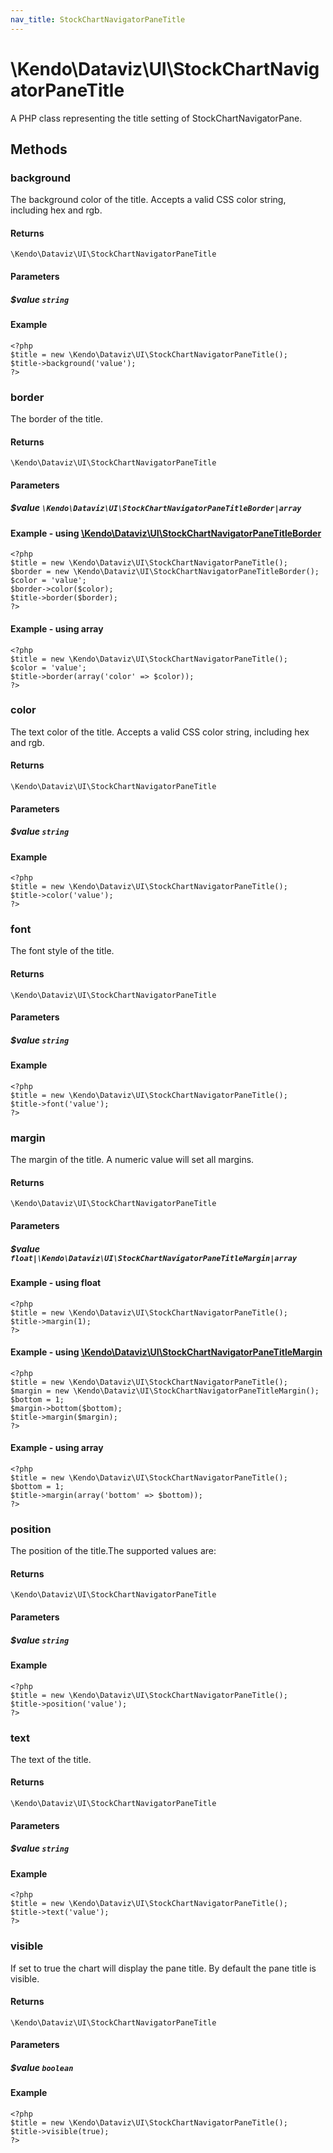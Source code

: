 ```yaml
---
nav_title: StockChartNavigatorPaneTitle
---
```


# \Kendo\Dataviz\UI\StockChartNavigatorPaneTitle

A PHP class representing the title setting of StockChartNavigatorPane.


## Methods

### background
The background color of the title. Accepts a valid CSS color string, including hex and rgb.

#### Returns
`\Kendo\Dataviz\UI\StockChartNavigatorPaneTitle`

#### Parameters

##### $value `string`



#### Example 
    <?php
    $title = new \Kendo\Dataviz\UI\StockChartNavigatorPaneTitle();
    $title->background('value');
    ?>

### border

The border of the title.

#### Returns
`\Kendo\Dataviz\UI\StockChartNavigatorPaneTitle`

#### Parameters

##### $value `\Kendo\Dataviz\UI\StockChartNavigatorPaneTitleBorder|array`


#### Example - using [\Kendo\Dataviz\UI\StockChartNavigatorPaneTitleBorder](/kendo-ui/api/wrappers/php/Kendo/Dataviz/UI/StockChartNavigatorPaneTitleBorder)
    <?php
    $title = new \Kendo\Dataviz\UI\StockChartNavigatorPaneTitle();
    $border = new \Kendo\Dataviz\UI\StockChartNavigatorPaneTitleBorder();
    $color = 'value';
    $border->color($color);
    $title->border($border);
    ?>

#### Example - using array

    <?php
    $title = new \Kendo\Dataviz\UI\StockChartNavigatorPaneTitle();
    $color = 'value';
    $title->border(array('color' => $color));
    ?>

### color
The text color of the title. Accepts a valid CSS color string, including hex and rgb.

#### Returns
`\Kendo\Dataviz\UI\StockChartNavigatorPaneTitle`

#### Parameters

##### $value `string`



#### Example 
    <?php
    $title = new \Kendo\Dataviz\UI\StockChartNavigatorPaneTitle();
    $title->color('value');
    ?>

### font
The font style of the title.

#### Returns
`\Kendo\Dataviz\UI\StockChartNavigatorPaneTitle`

#### Parameters

##### $value `string`



#### Example 
    <?php
    $title = new \Kendo\Dataviz\UI\StockChartNavigatorPaneTitle();
    $title->font('value');
    ?>

### margin

The margin of the title. A numeric value will set all margins.

#### Returns
`\Kendo\Dataviz\UI\StockChartNavigatorPaneTitle`

#### Parameters

##### $value `float|\Kendo\Dataviz\UI\StockChartNavigatorPaneTitleMargin|array`




#### Example  - using float
    <?php
    $title = new \Kendo\Dataviz\UI\StockChartNavigatorPaneTitle();
    $title->margin(1);
    ?>


#### Example - using [\Kendo\Dataviz\UI\StockChartNavigatorPaneTitleMargin](/kendo-ui/api/wrappers/php/Kendo/Dataviz/UI/StockChartNavigatorPaneTitleMargin)
    <?php
    $title = new \Kendo\Dataviz\UI\StockChartNavigatorPaneTitle();
    $margin = new \Kendo\Dataviz\UI\StockChartNavigatorPaneTitleMargin();
    $bottom = 1;
    $margin->bottom($bottom);
    $title->margin($margin);
    ?>

#### Example - using array

    <?php
    $title = new \Kendo\Dataviz\UI\StockChartNavigatorPaneTitle();
    $bottom = 1;
    $title->margin(array('bottom' => $bottom));
    ?>

### position
The position of the title.The supported values are:

#### Returns
`\Kendo\Dataviz\UI\StockChartNavigatorPaneTitle`

#### Parameters

##### $value `string`



#### Example 
    <?php
    $title = new \Kendo\Dataviz\UI\StockChartNavigatorPaneTitle();
    $title->position('value');
    ?>

### text
The text of the title.

#### Returns
`\Kendo\Dataviz\UI\StockChartNavigatorPaneTitle`

#### Parameters

##### $value `string`



#### Example 
    <?php
    $title = new \Kendo\Dataviz\UI\StockChartNavigatorPaneTitle();
    $title->text('value');
    ?>

### visible
If set to true the chart will display the pane title. By default the pane title is visible.

#### Returns
`\Kendo\Dataviz\UI\StockChartNavigatorPaneTitle`

#### Parameters

##### $value `boolean`



#### Example 
    <?php
    $title = new \Kendo\Dataviz\UI\StockChartNavigatorPaneTitle();
    $title->visible(true);
    ?>

